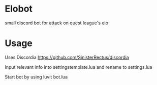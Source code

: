 # Elobot
small discord bot for attack on quest league's elo

# Usage

Uses Discordia https://github.com/SinisterRectus/discordia

Input relevant info into settingstemplate.lua and rename to settings.lua

Start bot by using luvit bot.lua
